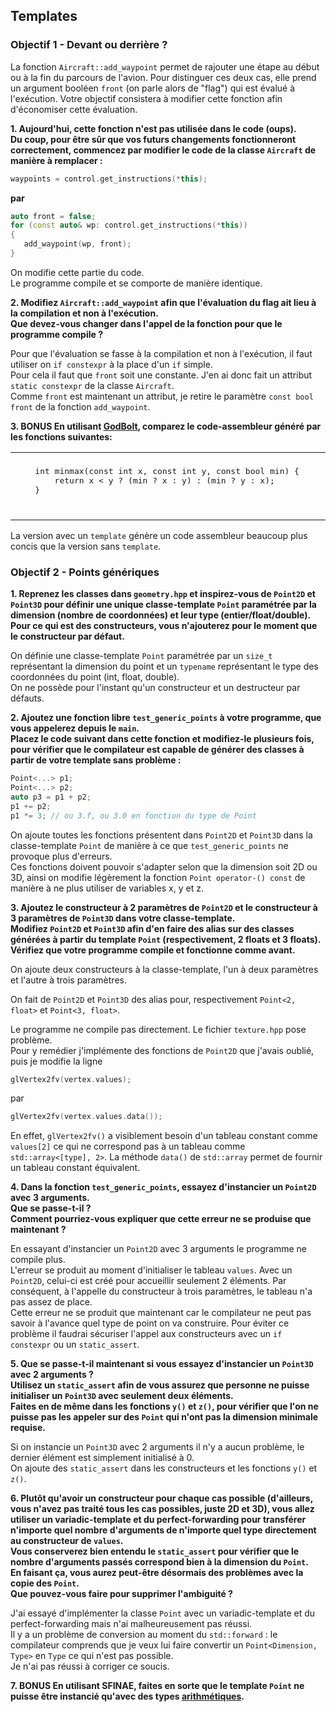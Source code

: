 ## Templates

### Objectif 1 - Devant ou derrière ? 

La fonction `Aircraft::add_waypoint` permet de rajouter une étape au début ou à la fin du parcours de l'avion.
Pour distinguer ces deux cas, elle prend un argument booléen `front` (on parle alors de "flag") qui est évalué à l'exécution.
Votre objectif consistera à modifier cette fonction afin d'économiser cette évaluation.  

**1. Aujourd'hui, cette fonction n'est pas utilisée dans le code (oups).**  
**Du coup, pour être sûr que vos futurs changements fonctionneront correctement, commencez par modifier le code de la classe `Aircraft` de manière à remplacer :**  
```cpp
waypoints = control.get_instructions(*this);
```
**par**  
```cpp
auto front = false;
for (const auto& wp: control.get_instructions(*this))
{
   add_waypoint(wp, front);
}
```

On modifie cette partie du code.  
Le programme compile et se comporte de manière identique.  

**2. Modifiez `Aircraft::add_waypoint` afin que l'évaluation du flag ait lieu à la compilation et non à l'exécution.**  
**Que devez-vous changer dans l'appel de la fonction pour que le programme compile ?**  

Pour que l'évaluation se fasse à la compilation et non à l'exécution, il faut utiliser on `if constexpr` à la place d'un `if` simple.  
Pour cela il faut que `front` soit une constante. J'en ai donc fait un attribut `static constexpr` de la classe `Aircraft`.  
Comme `front` est maintenant un attribut, je retire le paramètre `const bool front` de la fonction `add_waypoint`.  

**3. **BONUS** En utilisant [GodBolt](https://godbolt.org/), comparez le code-assembleur généré par les fonctions suivantes:**  
<table border="0">
 <tr>
    <td><pre lang="c++">
    int minmax(const int x, const int y, const bool min) {
        return x &lt; y ? (min ? x : y) : (min ? y : x);
    }
    </pre></td>
    <td><pre lang="c++">
    template&lt;bool min&gt;
    int minmax(const int x, const int y){
        return x &lt; y ? (min ? x : y) : (min ? y : x);
    }
    </pre></td>
 </tr>
</table>

La version avec un `template` génère un code assembleur beaucoup plus concis que la version sans `template`.  


### Objectif 2 - Points génériques

**1. Reprenez les classes dans `geometry.hpp` et inspirez-vous de `Point2D` et `Point3D` pour définir une unique classe-template `Point` paramétrée par la dimension (nombre de coordonnées) et leur type (entier/float/double).**  
**Pour ce qui est des constructeurs, vous n'ajouterez pour le moment que le constructeur par défaut.**  

On définie une classe-template `Point` paramétrée par un `size_t` représentant la dimension du point et un `typename` représentant le type des coordonnées du point (int, float, double).  
On ne possède pour l'instant qu'un constructeur et un destructeur par défauts.  

**2. Ajoutez une fonction libre `test_generic_points` à votre programme, que vous appelerez depuis le `main`.**   
**Placez le code suivant dans cette fonction et modifiez-le plusieurs fois, pour vérifier que le compilateur est capable de générer des classes à partir de votre template sans problème :**  
```cpp
Point<...> p1;
Point<...> p2;
auto p3 = p1 + p2;
p1 += p2;
p1 *= 3; // ou 3.f, ou 3.0 en fonction du type de Point
```

On ajoute toutes les fonctions présentent dans `Point2D` et `Point3D` dans la classe-template `Point` de manière à ce que `test_generic_points` ne provoque plus d'erreurs.  
Ces fonctions doivent pouvoir s'adapter selon que la dimension soit 2D ou 3D, ainsi on modifie légèrement la fonction `Point operator-() const` de manière à ne plus utiliser de variables x, y et z.  

**3. Ajoutez le constructeur à 2 paramètres de `Point2D` et le constructeur à 3 paramètres de `Point3D` dans votre classe-template.**  
**Modifiez `Point2D` et `Point3D` afin d'en faire des alias sur des classes générées à partir du template `Point` (respectivement, 2 floats et 3 floats).**  
**Vérifiez que votre programme compile et fonctionne comme avant.**  

On ajoute deux constructeurs à la classe-template, l'un à deux paramètres et l'autre à trois paramètres.  

On fait de `Point2D` et `Point3D` des alias pour, respectivement `Point<2, float>` et `Point<3, float>`.  

Le programme ne compile pas directement. Le fichier `texture.hpp` pose problème.  
Pour y remédier j'implémente des fonctions de `Point2D` que j'avais oublié, puis je modifie la ligne 
```cpp
glVertex2fv(vertex.values);
```
par 
```cpp
glVertex2fv(vertex.values.data());
```   
En effet, `glVertex2fv()` a visiblement besoin d'un tableau constant comme `values[2]` ce qui ne correspond pas à un tableau comme `std::array<[type], 2>`. La méthode `data()` de `std::array` permet de fournir un tableau constant équivalent.  

**4. Dans la fonction `test_generic_points`, essayez d'instancier un `Point2D` avec 3 arguments.**  
**Que se passe-t-il ?**  
**Comment pourriez-vous expliquer que cette erreur ne se produise que maintenant ?**  

En essayant d'instancier un `Point2D` avec 3 arguments le programme ne compile plus.  
L'erreur se produit au moment d'initialiser le tableau `values`. Avec un `Point2D`, celui-ci est créé pour accueillir seulement 2 éléments. Par conséquent, à l'appelle du constructeur à trois paramètres, le tableau n'a pas assez de place.  
Cette erreur ne se produit que maintenant car le compilateur ne peut pas savoir à l'avance quel type de point on va construire. Pour éviter ce problème il faudrai sécuriser l'appel aux constructeurs avec un `if constexpr` ou un `static_assert`.  

**5. Que se passe-t-il maintenant si vous essayez d'instancier un `Point3D` avec 2 arguments ?**  
**Utilisez un `static_assert` afin de vous assurez que personne ne puisse initialiser un `Point3D` avec seulement deux éléments.**  
**Faites en de même dans les fonctions `y()` et `z()`, pour vérifier que l'on ne puisse pas les appeler sur des `Point` qui n'ont pas la dimension minimale requise.**  

Si on instancie un `Point3D` avec 2 arguments il n'y a aucun problème, le dernier élément est simplement initialisé à 0.  
On ajoute des `static_assert` dans les constructeurs et les fonctions `y()` et `z()`.  

**6. Plutôt qu'avoir un constructeur pour chaque cas possible (d'ailleurs, vous n'avez pas traité tous les cas possibles, juste 2D et 3D), vous allez utiliser un variadic-template et du perfect-forwarding pour transférer n'importe quel nombre d'arguments de n'importe quel type directement au constructeur de `values`.**  
**Vous conserverez bien entendu le `static_assert` pour vérifier que le nombre d'arguments passés correspond bien à la dimension du `Point`.**  
**En faisant ça, vous aurez peut-être désormais des problèmes avec la copie des `Point`.**  
**Que pouvez-vous faire pour supprimer l'ambiguité ?**  

J'ai essayé d'implémenter la classe `Point` avec un variadic-template et du perfect-forwarding mais n'ai malheureusement pas réussi.  
Il y a un problème de conversion au moment du `std::forward` : le compilateur comprends que je veux lui faire convertir un `Point<Dimension, Type>` en `Type` ce qui n'est pas possible.  
Je n'ai pas réussi à corriger ce soucis.  


**7. **BONUS** En utilisant SFINAE, faites en sorte que le template `Point` ne puisse être instancié qu'avec des types [arithmétiques](https://en.cppreference.com/w/cpp/types/is_arithmetic).**  


